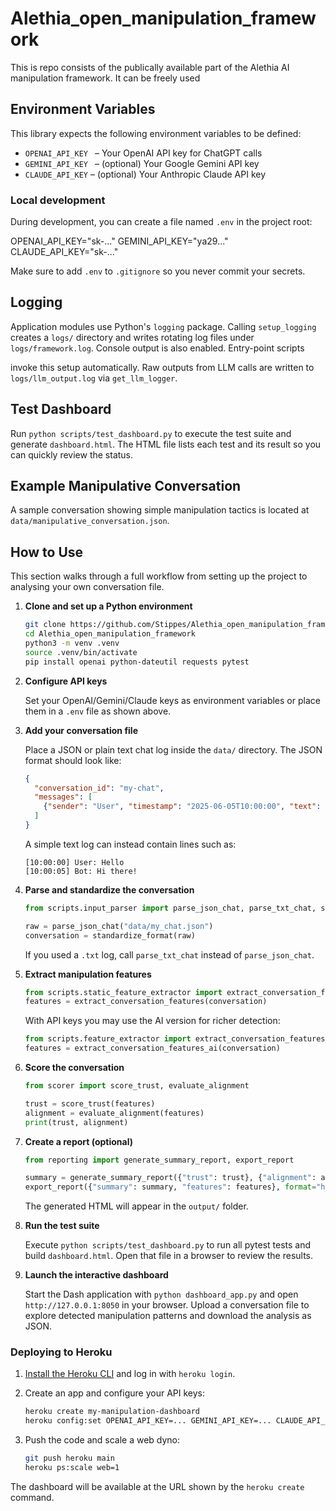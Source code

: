 # Alethia_open_manipulation_framework
This is repo consists of the publically available part of the Alethia AI manipulation framework. It can be freely used 

## Environment Variables

This library expects the following environment variables to be defined:

- `OPENAI_API_KEY`  – Your OpenAI API key for ChatGPT calls
- `GEMINI_API_KEY`  – (optional) Your Google Gemini API key
- `CLAUDE_API_KEY`   – (optional) Your Anthropic Claude API key

### Local development

During development, you can create a file named `.env` in the project root:

OPENAI_API_KEY="sk-..."
GEMINI_API_KEY="ya29..."
CLAUDE_API_KEY="sk-..."


Make sure to add `.env` to `.gitignore` so you never commit your secrets.

## Logging

Application modules use Python's ``logging`` package. Calling ``setup_logging``
creates a ``logs/`` directory and writes rotating log files under
``logs/framework.log``. Console output is also enabled. Entry-point scripts

invoke this setup automatically. Raw outputs from LLM calls are written to
``logs/llm_output.log`` via ``get_llm_logger``.


## Test Dashboard

Run `python scripts/test_dashboard.py` to execute the test suite and generate `dashboard.html`. The HTML file lists each test and its result so you can quickly review the status.

## Example Manipulative Conversation

A sample conversation showing simple manipulation tactics is located at `data/manipulative_conversation.json`.


## How to Use

This section walks through a full workflow from setting up the project to analysing your own conversation file.

1. **Clone and set up a Python environment**

   ```bash
   git clone https://github.com/Stippes/Alethia_open_manipulation_framework.git
   cd Alethia_open_manipulation_framework
   python3 -m venv .venv
   source .venv/bin/activate
   pip install openai python-dateutil requests pytest
   ```

2. **Configure API keys**

   Set your OpenAI/Gemini/Claude keys as environment variables or place them in a `.env` file as shown above.

3. **Add your conversation file**

   Place a JSON or plain text chat log inside the `data/` directory. The JSON format should look like:

   ```json
   {
     "conversation_id": "my-chat",
     "messages": [
       {"sender": "User", "timestamp": "2025-06-05T10:00:00", "text": "Hello"}
     ]
   }
   ```

   A simple text log can instead contain lines such as:

   ```
   [10:00:00] User: Hello
   [10:00:05] Bot: Hi there!
   ```

4. **Parse and standardize the conversation**

   ```python
   from scripts.input_parser import parse_json_chat, parse_txt_chat, standardize_format

   raw = parse_json_chat("data/my_chat.json")
   conversation = standardize_format(raw)
   ```

   If you used a `.txt` log, call `parse_txt_chat` instead of `parse_json_chat`.

5. **Extract manipulation features**

   ```python
   from scripts.static_feature_extractor import extract_conversation_features
   features = extract_conversation_features(conversation)
   ```

   With API keys you may use the AI version for richer detection:

   ```python
   from scripts.feature_extractor import extract_conversation_features_ai
   features = extract_conversation_features_ai(conversation)
   ```

6. **Score the conversation**

   ```python
   from scorer import score_trust, evaluate_alignment

   trust = score_trust(features)
   alignment = evaluate_alignment(features)
   print(trust, alignment)
   ```

7. **Create a report (optional)**

   ```python
   from reporting import generate_summary_report, export_report

   summary = generate_summary_report({"trust": trust}, {"alignment": alignment})
   export_report({"summary": summary, "features": features}, format="html", path="output/report")
   ```

   The generated HTML will appear in the `output/` folder.

8. **Run the test suite**

   Execute `python scripts/test_dashboard.py` to run all pytest tests and build `dashboard.html`. Open that file in a browser to review the results.


9. **Launch the interactive dashboard**

   Start the Dash application with `python dashboard_app.py` and open `http://127.0.0.1:8050` in your browser. Upload a conversation file to explore detected manipulation patterns and download the analysis as JSON.

### Deploying to Heroku

1. [Install the Heroku CLI](https://devcenter.heroku.com/articles/heroku-cli) and log in with `heroku login`.
2. Create an app and configure your API keys:

   ```bash
   heroku create my-manipulation-dashboard
   heroku config:set OPENAI_API_KEY=... GEMINI_API_KEY=... CLAUDE_API_KEY=...
   ```

3. Push the code and scale a web dyno:

   ```bash
   git push heroku main
   heroku ps:scale web=1
   ```

The dashboard will be available at the URL shown by the `heroku create` command.
